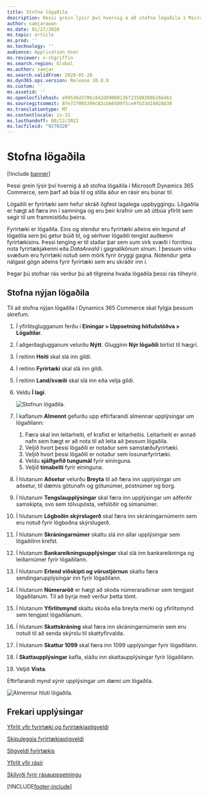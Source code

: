 ```yaml
---
title: Stofna lögaðila
description: Þessi grein lýsir því hvernig á að stofna lögaðila í Microsoft Dynamics 365 Commerce, sem þarf að búa til og stilla áður en rásir eru búnar til.
author: samjarawan
ms.date: 01/27/2020
ms.topic: article
ms.prod: ''
ms.technology: ''
audience: Application User
ms.reviewer: v-chgriffin
ms.search.region: Global
ms.author: samjar
ms.search.validFrom: 2020-01-20
ms.dyn365.ops.version: Release 10.0.8
ms.custom: ''
ms.assetid: ''
ms.openlocfilehash: e99536d3706c842d69060136f23508208b16b461
ms.sourcegitcommit: 87e727005399c82cbb6509f5ce9fb33d18928d30
ms.translationtype: MT
ms.contentlocale: is-IS
ms.lasthandoff: 08/12/2022
ms.locfileid: "9276320"
---
```

# <a name="create-legal-entities"></a>Stofna lögaðila

[!include [banner](includes/banner.md)]

Þessi grein lýsir því hvernig á að stofna lögaðila í Microsoft Dynamics 365 Commerce, sem þarf að búa til og stilla áður en rásir eru búnar til.

Lögaðili er fyrirtæki sem hefur skráð ögfest lagalega uppbyggingu. Lögaðila er hægt að færa inn í samninga og eru þeir krafnir um að útbúa yfirlit sem segir til um frammistöðu þeirra.

Fyrirtæki er lögaðila. Eins og stendur eru fyrirtæki aðeins ein tegund af lögaðila sem þú getur búið til, og sérhver lögaðili tengist auðkenni fyrirtækisins. Þessi tenging er til staðar þar sem sum virk svæði í forritinu nota fyrirtækjakenni eða *DataAreaId* í gagnalíkönum sínum. Í þessum virku svæðum eru fyrirtæki notuð sem mörk fyrir öryggi gagna. Notendur geta nálgast gögn aðeins fyrir fyrirtæki sem eru skráðir inn í. 

Þegar þú stofnar rás verður þú að tilgreina hvaða lögaðila þessi rás tilheyrir.

## <a name="create-a-new-legal-entity"></a>Stofna nýjan lögaðila

Til að stofna nýjan lögaðila í Dynamics 365 Commerce  skal fylgja þessum skrefum.

1. Í yfirlitsglugganum ferðu í **Einingar \> Uppsetning höfuðstöðva \> Lögaðilar**.
1. Í aðgerðaglugganum velurðu **Nýtt**. Glugginn **Nýr lögaðili** birtist til hægri.
1. Í reitinn **Heiti** skal slá inn gildi.
1. Í reitinn **Fyrirtæki** skal slá inn gildi.
1. Í reitinn **Land/svæði** skal slá inn eða velja gildi.
1. Veldu **Í lagi**. 

   ![Stofnun lögaðila.](media/legal-entities.png)

1. Í kaflanum **Almennt** gefurðu upp eftirfarandi almennar upplýsingar um lögaðilann: 
   1. Færa skal inn leitarheiti, ef krafist er leitarheitis. Leitarheiti er annað nafn sem hægt er að nota til að leita að þessum lögaðila. 
   1. Veljið hvort þessi lögaðili er notaður sem samstæðufyrirtæki.
   1. Veljið hvort þessi lögaðili er notaður sem losunarfyrirtæki. 
   1. Veldu **sjálfgefið tungumál** fyrir eininguna. 
   1. Veljið **tímabelti** fyrir eininguna.
1. Í hlutanum **Aðsetur** velurðu **Breyta** til að færa inn upplýsingar um aðsetur, til dæmis götunafn og götunúmer, póstnúmer og borg.
1. Í hlutanum **Tengslaupplýsingar** skal færa inn upplýsingar um aðferðir samskipta, svo sem tölvupósta, vefslóðir og símanúmer.
1. Í hlutanum **Lögboðin skýrslugerð** skal færa inn skráningarnúmerin sem eru notuð fyrir lögboðna skýrslugerð.
1. Í hlutanum **Skráningarnúmer** skaltu slá inn allar upplýsingar sem lögaðilinn krefst.
1. Í hlutanum **Bankareikningsupplýsingar** skal slá inn bankareikninga og leiðarnúmer fyrir lögaðilann.
1. Í hlutanum **Erlend viðskipti og vörustjórnun** skaltu færa sendingarupplýsingar inn fyrir lögaðilann.
1. Í hlutanum **Númeraröð** er hægt að skoða númeraraðirnar sem tengjast lögaðilanum. Til að byrja með verður þetta tómt.
1. Í hlutanum **Yfirlitsmynd** skaltu skoða eða breyta merki og yfirlitsmynd sem tengjast lögaðilanum.
1. Í hlutanum **Skattskráning** skal færa inn skráningarnúmerin sem eru notuð til að senda skýrslu til skattyfirvalda.
1. Í hlutanum **Skattur 1099** skal færa inn 1099 upplýsingar fyrir lögaðilann.
1. Í **Skattaupplýsingar** kafla, sláðu inn skattaupplýsingar fyrir lögaðilann.
1. Veljið **Vista**.

Eftirfarandi mynd sýnir upplýsingar um dæmi um lögaðila.

![Almennur hluti lögaðila.](media/legal-entities-general.png)
   
## <a name="additional-resources"></a>Frekari upplýsingar

[Yfirlit yfir fyrirtæki og fyrirtækjastigveldi](../fin-ops-core/fin-ops/organization-administration/organizations-organizational-hierarchies.md?toc=/dynamics365/commerce/toc.json)

[Skipuleggja fyrirtækjastigveldi](../fin-ops-core/fin-ops/organization-administration/plan-organizational-hierarchy.md?toc=/dynamics365/commerce/toc.json)

[Stigveldi fyrirtækis](channels-org-hierarchies.md)

[Yfirlit yfir rásir](channels-overview.md)

[Skilyrði fyrir rásauppsetningu](channels-prerequisites.md)


[!INCLUDE[footer-include](../includes/footer-banner.md)]
